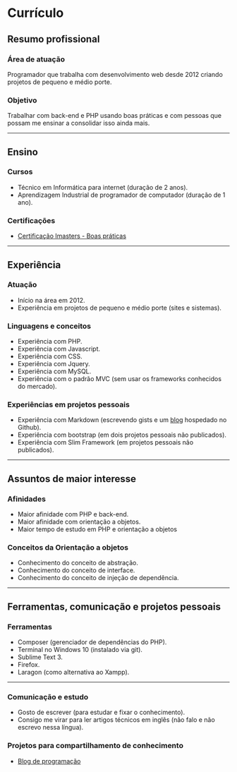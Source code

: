 # Currículo

## Resumo profissional

### Área de atuação

Programador que trabalha com desenvolvimento web desde 2012 criando projetos de pequeno e médio porte.

### Objetivo

Trabalhar com back-end e PHP usando boas práticas e com pessoas que possam me ensinar a consolidar isso ainda mais.

***

## Ensino

### Cursos

* Técnico em Informática para internet (duração de 2 anos).
* Aprendizagem Industrial de programador de computador (duração de 1 ano).

### Certificações

* [Certificação Imasters - Boas práticas](http://certificacao.imasters.com.br/users/raphael-c-silva)

***
## Experiência

### Atuação

* Início na área em 2012.
* Experiência em projetos de pequeno e médio porte (sites e sistemas).

### Linguagens e conceitos
* Experiência com PHP.
* Experiência com Javascript.
* Experiência com CSS.
* Experiência com Jquery.
* Experiência com MySQL.
* Experiência com o padrão MVC (sem usar os frameworks conhecidos do mercado).

### Experiências em projetos pessoais

* Experiência com Markdown (escrevendo gists e um [blog](http://raphael-da-silva.github.io/) hospedado no Github).
* Experiência com bootstrap (em dois projetos pessoais não publicados).
* Experiência com Slim Framework (em projetos pessoais não publicados).

***

## Assuntos de maior interesse

### Afinidades

* Maior afinidade com PHP e back-end.
* Maior afinidade com orientação a objetos.
* Maior tempo de estudo em PHP e orientação a objetos

### Conceitos da Orientação a objetos

* Conhecimento do conceito de abstração.
* Conhecimento do conceito de interface.
* Conhecimento do conceito de injeção de dependência.

***

## Ferramentas, comunicação e projetos pessoais

### Ferramentas

* Composer (gerenciador de dependências do PHP).
* Terminal no Windows 10 (instalado via git).
* Sublime Text 3.
* Firefox.
* Laragon (como alternativa ao Xampp).

***

### Comunicação e estudo

* Gosto de escrever (para estudar e fixar o conhecimento).
* Consigo me virar para ler artigos técnicos em inglês (não falo e não escrevo nessa língua).

### Projetos para compartilhamento de conhecimento

* [Blog de programação](http://raphael-da-silva.github.io)
